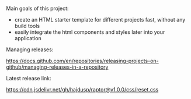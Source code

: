 Main goals of this project:
- create an HTML starter template for different projects fast, without any build tools
- easily integrate the html components and styles later into your application 

Managing releases:

https://docs.github.com/en/repositories/releasing-projects-on-github/managing-releases-in-a-repository

Latest release link:

https://cdn.jsdelivr.net/gh/hajdusp/raptor@v1.0.0/css/reset.css
